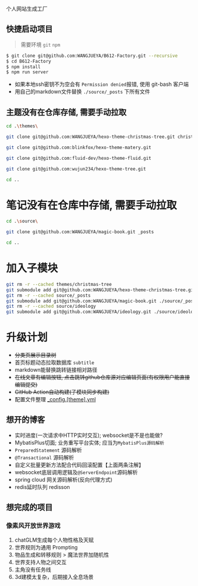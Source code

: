 个人网站生成工厂

## 快捷启动项目

> 需要环境 `git` `npm`

``` bash
$ git clone git@github.com:WANGJUEYA/B612-Factory.git --recursive
$ cd B612-Factory
$ npm install
$ npm run server
```

+ 如果本地ssh密钥不为空会有 `Permission denied`报错, 使用 git-bash 客户端
+ 用自己的markdown文件替换 `./source/_posts` 下所有文件

## 主题没有在仓库存储, 需要手动拉取

```bash
cd .\themes\

git clone git@github.com:WANGJUEYA/hexo-theme-christmas-tree.git christmas-tree

git clone git@github.com:blinkfox/hexo-theme-matery.git

git clone git@github.com:fluid-dev/hexo-theme-fluid.git

git clone git@github.com:wujun234/hexo-theme-tree.git

cd ..
```

# 笔记没有在仓库中存储, 需要手动拉取

```bash
cd .\source\

git clone git@github.com:WANGJUEYA/magic-book.git _posts

cd ..
```

# 加入子模块

```bash
git rm -r --cached themes/christmas-tree
git submodule add git@github.com:WANGJUEYA/hexo-theme-christmas-tree.git ./themes/christmas-tree
git rm -r --cached source/_posts
git submodule add git@github.com:WANGJUEYA/magic-book.git ./source/_posts
git rm -r --cached source/ideology
git submodule add git@github.com:WANGJUEYA/ideology.git ./source/ideology
```

# 升级计划

+ ~~分类页展示目录树~~
+ 首页标题动态拉取数据库 `subtitle`
+ markdown能替换跳转链接相对路径
+ ~~在线文章有编辑按钮, 点击跳转github仓库源对应编辑页面(有权限用户能直接编辑提交)~~
+ ~~GitHub Action自动构建(子模块同步构建)~~
+ 配置文件整理 [_config.\[theme\].yml](https://hexo.io/zh-cn/docs/configuration#%E4%BD%BF%E7%94%A8%E4%BB%A3%E6%9B%BF%E4%B8%BB%E9%A2%98%E9%85%8D%E7%BD%AE%E6%96%87%E4%BB%B6)

## 想开的博客

+ 实时进度(一次请求中HTTP实时交互); websocket是不是也能做?
+ MybatisPlus切面; 业务重写平台实体; 应当为`MybatisPlus源码解析`
+ `PreparedStatement` 源码解析
+ `@Transactional` 源码解析
+ 自定义批量更新方法配合代码回滚配置【上面两条注解】
+ websocket底层调用逻辑及`@ServerEndpoint`源码解析
+ spring cloud 网关源码解析(反向代理方式)
+ redis延时队列 redisson

## 想完成的项目

### 像素风开放世界游戏

1. chatGLM生成每个人物性格及天赋
2. 世界规则为通用 Prompting
3. 物品生成和转移规则 > 魔法世界加随机性
4. 世界支持人物之间交互
5. 主角没有任务线
6. 3d建模太复杂，后期接入全息场景
